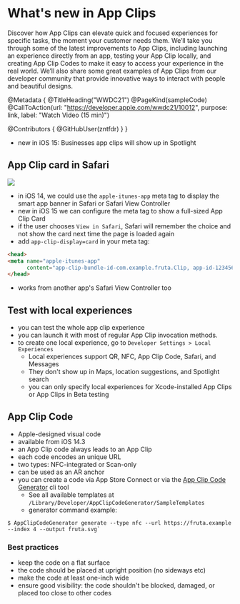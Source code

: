 # What's new in App Clips

Discover how App Clips can elevate quick and focused experiences for specific tasks, the moment your customer needs them. We’ll take you through some of the latest improvements to App Clips, including launching an experience directly from an app, testing your App Clip locally, and creating App Clip Codes to make it easy to access your experience in the real world. We’ll also share some great examples of App Clips from our developer community that provide innovative ways to interact with people and beautiful designs.

@Metadata {
   @TitleHeading("WWDC21")
   @PageKind(sampleCode)
   @CallToAction(url: "https://developer.apple.com/wwdc21/10012", purpose: link, label: "Watch Video (15 min)")

   @Contributors {
      @GitHubUser(zntfdr)
   }
}



- new in iOS 15: Businesses app clips will show up in Spotlight

## App Clip card in Safari

![][appClipSafari]

- in iOS 14, we could use the `apple-itunes-app` meta tag to display the smart app banner in Safari or Safari View Controller
- new in iOS 15 we can configure the meta tag to show a full-sized App Clip Card
- if the user chooses `View in Safari`, Safari will remember the choice and not show the card next time the page is loaded again
- add `app-clip-display=card` in your meta tag:

```html
<head>
<meta name="apple-itunes-app"
      content="app-clip-bundle-id-com.example.fruta.Clip, app-id-123456789, app-clip-display=card"> 
</head> 
```

- works from another app's Safari View Controller too

## Test with local experiences

- you can test the whole app clip experience
- you can launch it with most of regular App Clip invocation methods.
- to create one local experience, go to `Developer Settings > Local Experiences`
  - Local experiences support QR, NFC, App Clip Code, Safari, and Messages
  - They don't show up in Maps, location suggestions, and Spotlight search
  - you can only specify local experiences for Xcode-installed App Clips or App Clips in Beta testing

## App Clip Code

- Apple-designed visual code
- available from iOS 14.3
- an App Clip code always leads to an App Clip
- each code encodes an unique URL
- two types: NFC-integrated or Scan-only
- can be used as an AR anchor
- you can create a code via App Store Connect or via the [App Clip Code Generator][resources] cli tool
  - See all available templates at `/Library/Developer/AppClipCodeGenerator/SampleTemplates`
  - generator command example: 

```shell
$ AppClipCodeGenerator generate --type nfc --url https://fruta.example --index 4 --output fruta.svg`
```

### Best practices

- keep the code on a flat surface
- the code should be placed at upright position (no sideways etc)
- make the code at least one-inch wide
- ensure good visibility: the code shouldn't be blocked, damaged, or placed too close to other codes

[appClipSafari]: appClipSafari.png
[resources]: https://developer.apple.com/app-clips/resources/
